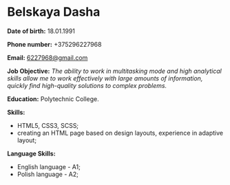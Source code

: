 # Belskaya Dasha

**Date of birth:** 18.01.1991

**Phone number:** +375296227968

**Email:** 6227968@gmail.com

**Job Objective:** _The ability to work in multitasking mode and high analytical skills allow me to work effectively with large amounts of information, quickly find high-quality solutions to complex problems._

**Education:** Polytechnic College.

**Skills:**

- HTML5, CSS3, SCSS;
- creating an HTML page based on design layouts, experience in adaptive layout;

**Language Skills:**

- English language - A1;
- Polish language - A2;
